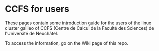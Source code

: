 # CCFS for users

These pages contain some introduction guide for the users of the linux cluster galileo of CCFS (Centre de Calcul de la Faculté des Sciences) de l'Université de Neuchâtel.

To access the information, go on the Wiki page of this repo.
